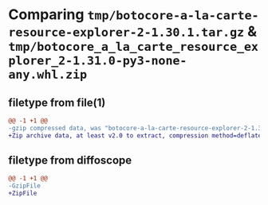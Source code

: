# Comparing `tmp/botocore-a-la-carte-resource-explorer-2-1.30.1.tar.gz` & `tmp/botocore_a_la_carte_resource_explorer_2-1.31.0-py3-none-any.whl.zip`

## filetype from file(1)

```diff
@@ -1 +1 @@
-gzip compressed data, was "botocore-a-la-carte-resource-explorer-2-1.30.1.tar", last modified: Thu Jul  6 01:45:25 2023, max compression
+Zip archive data, at least v2.0 to extract, compression method=deflate
```

## filetype from diffoscope

```diff
@@ -1 +1 @@
-GzipFile
+ZipFile
```

